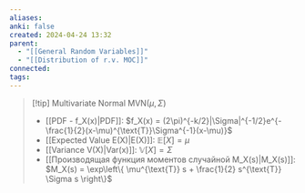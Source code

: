 ```yaml
---
aliases: 
anki: false
created: 2024-04-24 13:32
parent:
  - "[[General Random Variables]]"
  - "[[Distribution of r.v. MOC]]"
connected: 
tags: 
---
```


> [!tip] Multivariate Normal $\text{MVN}(\mu, \Sigma)$ 
> - [[PDF - f_X(x)|PDF]]: $f_X(x) = (2\pi)^{-k/2}|\Sigma|^{-1/2}e^{-\frac{1}{2}(x-\mu)^{\text{T}}\Sigma^{-1}(x-\mu)}$
> - [[Expected Value E(X)|E(X)]]: $\mathbb{E}[X] = \mu$
> - [[Variance V(X)|Var(x)]]: $\mathbb{V}[X] = \Sigma$
> - [[Производящая функция моментов случайной M_X(s)|M_X(s)]]: $M_X(s) = \exp\left\{ \mu^{\text{T}} s + \frac{1}{2} s^{\text{T}} \Sigma s \right\}$  
